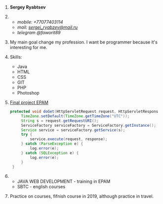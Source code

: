 1. **Sergey Ryabtsev**
2. * *mobile: +77077403114*
   * *mail: sergei_ryabzev@mail.ru* 
   * *telegram @faworit89*
3. My main goal change my profession. I want be programmer because it's interesting for me.
4. Skills:
   * Java 
   * HTML 
   * CSS 
   * GIT 
   * PHP 
   * Photoshop
5. [Final project EPAM](https://github.com/Faworit/FinalWork)
   ```Java
   protected void doGet(HttpServletRequest request, HttpServletResponse response) throws ServletException, IOException {
        TimeZone.setDefault(TimeZone.getTimeZone("UTC"));
        String s = request.getRequestURI();
        ServiceFactory serviceFactory = ServiceFactory.getInstance();
        Service service = serviceFactory.getService(s);
        try {
            service.execute(request, response);
        } catch (ParseException e) {
            log.error(e);
        } catch (SQLException e) {
            log.error(e);
        }
    }
    ```
    
7. * JAVA WEB DEVELOPMENT - training in EPAM
   * SBTC - english courses
8. Practice on courses, fifnish course in 2019, although practice in travel. 
  
